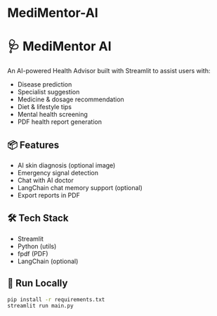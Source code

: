 # MediMentor-AI
# 🩺 MediMentor AI

An AI-powered Health Advisor built with Streamlit to assist users with:
- Disease prediction
- Specialist suggestion
- Medicine & dosage recommendation
- Diet & lifestyle tips
- Mental health screening
- PDF health report generation

## 📦 Features
- AI skin diagnosis (optional image)
- Emergency signal detection
- Chat with AI doctor
- LangChain chat memory support (optional)
- Export reports in PDF

## 🛠️ Tech Stack
- Streamlit
- Python (utils)
- fpdf (PDF)
- LangChain (optional)

## 🚀 Run Locally

```bash
pip install -r requirements.txt
streamlit run main.py
